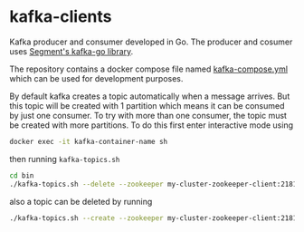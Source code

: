 # kafka-clients
Kafka producer and consumer developed in Go.
The producer and cosumer uses [Segment's kafka-go library](https://github.com/segmentio/kafka-go).

The repository contains a docker compose file named [kafka-compose.yml](kafka-compose.yml) which can be used for development purposes.

By default kafka creates a topic automatically when a message arrives. But this topic will be created with 1 partition which means it can be consumed by just one consumer. To try with more than one consumer, the topic must be created with more partitions. To do this first enter interactive mode using

```sh
docker exec -it kafka-container-name sh
```

then running `kafka-topics.sh` 
```sh
cd bin
./kafka-topics.sh --delete --zookeeper my-cluster-zookeeper-client:2181 --topic my-topic
```

also a topic can be deleted by running
```sh
./kafka-topics.sh --create --zookeeper my-cluster-zookeeper-client:2181 --replication-factor 1 --partitions 10 --topic my-topic
```
